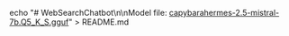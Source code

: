 echo "# WebSearchChatbot\n\nModel file: [capybarahermes-2.5-mistral-7b.Q5_K_S.gguf](https://huggingface.co/navakrish11/mr-nava/resolve/main/models/capybarahermes-2.5-mistral-7b.Q5_K_S.gguf)" > README.md